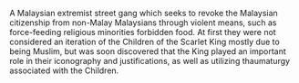 A Malaysian extremist street gang which seeks to revoke the Malaysian citizenship from non-Malay Malaysians through violent means, such as force-feeding religious minorities forbidden food. At first they were not considered an iteration of the Children of the Scarlet King mostly due to being Muslim, but was soon discovered that the King played an important role in their iconography and justifications, as well as utilizing thaumaturgy associated with the Children.